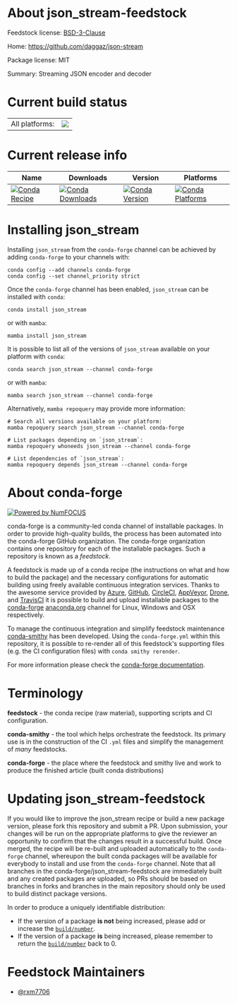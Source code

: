 About json_stream-feedstock
===========================

Feedstock license: [BSD-3-Clause](https://github.com/conda-forge/json_stream-feedstock/blob/main/LICENSE.txt)

Home: https://github.com/daggaz/json-stream

Package license: MIT

Summary: Streaming JSON encoder and decoder

Current build status
====================


<table><tr><td>All platforms:</td>
    <td>
      <a href="https://dev.azure.com/conda-forge/feedstock-builds/_build/latest?definitionId=19497&branchName=main">
        <img src="https://dev.azure.com/conda-forge/feedstock-builds/_apis/build/status/json_stream-feedstock?branchName=main">
      </a>
    </td>
  </tr>
</table>

Current release info
====================

| Name | Downloads | Version | Platforms |
| --- | --- | --- | --- |
| [![Conda Recipe](https://img.shields.io/badge/recipe-json_stream-green.svg)](https://anaconda.org/conda-forge/json_stream) | [![Conda Downloads](https://img.shields.io/conda/dn/conda-forge/json_stream.svg)](https://anaconda.org/conda-forge/json_stream) | [![Conda Version](https://img.shields.io/conda/vn/conda-forge/json_stream.svg)](https://anaconda.org/conda-forge/json_stream) | [![Conda Platforms](https://img.shields.io/conda/pn/conda-forge/json_stream.svg)](https://anaconda.org/conda-forge/json_stream) |

Installing json_stream
======================

Installing `json_stream` from the `conda-forge` channel can be achieved by adding `conda-forge` to your channels with:

```
conda config --add channels conda-forge
conda config --set channel_priority strict
```

Once the `conda-forge` channel has been enabled, `json_stream` can be installed with `conda`:

```
conda install json_stream
```

or with `mamba`:

```
mamba install json_stream
```

It is possible to list all of the versions of `json_stream` available on your platform with `conda`:

```
conda search json_stream --channel conda-forge
```

or with `mamba`:

```
mamba search json_stream --channel conda-forge
```

Alternatively, `mamba repoquery` may provide more information:

```
# Search all versions available on your platform:
mamba repoquery search json_stream --channel conda-forge

# List packages depending on `json_stream`:
mamba repoquery whoneeds json_stream --channel conda-forge

# List dependencies of `json_stream`:
mamba repoquery depends json_stream --channel conda-forge
```


About conda-forge
=================

[![Powered by
NumFOCUS](https://img.shields.io/badge/powered%20by-NumFOCUS-orange.svg?style=flat&colorA=E1523D&colorB=007D8A)](https://numfocus.org)

conda-forge is a community-led conda channel of installable packages.
In order to provide high-quality builds, the process has been automated into the
conda-forge GitHub organization. The conda-forge organization contains one repository
for each of the installable packages. Such a repository is known as a *feedstock*.

A feedstock is made up of a conda recipe (the instructions on what and how to build
the package) and the necessary configurations for automatic building using freely
available continuous integration services. Thanks to the awesome service provided by
[Azure](https://azure.microsoft.com/en-us/services/devops/), [GitHub](https://github.com/),
[CircleCI](https://circleci.com/), [AppVeyor](https://www.appveyor.com/),
[Drone](https://cloud.drone.io/welcome), and [TravisCI](https://travis-ci.com/)
it is possible to build and upload installable packages to the
[conda-forge](https://anaconda.org/conda-forge) [anaconda.org](https://anaconda.org/)
channel for Linux, Windows and OSX respectively.

To manage the continuous integration and simplify feedstock maintenance
[conda-smithy](https://github.com/conda-forge/conda-smithy) has been developed.
Using the ``conda-forge.yml`` within this repository, it is possible to re-render all of
this feedstock's supporting files (e.g. the CI configuration files) with ``conda smithy rerender``.

For more information please check the [conda-forge documentation](https://conda-forge.org/docs/).

Terminology
===========

**feedstock** - the conda recipe (raw material), supporting scripts and CI configuration.

**conda-smithy** - the tool which helps orchestrate the feedstock.
                   Its primary use is in the construction of the CI ``.yml`` files
                   and simplify the management of *many* feedstocks.

**conda-forge** - the place where the feedstock and smithy live and work to
                  produce the finished article (built conda distributions)


Updating json_stream-feedstock
==============================

If you would like to improve the json_stream recipe or build a new
package version, please fork this repository and submit a PR. Upon submission,
your changes will be run on the appropriate platforms to give the reviewer an
opportunity to confirm that the changes result in a successful build. Once
merged, the recipe will be re-built and uploaded automatically to the
`conda-forge` channel, whereupon the built conda packages will be available for
everybody to install and use from the `conda-forge` channel.
Note that all branches in the conda-forge/json_stream-feedstock are
immediately built and any created packages are uploaded, so PRs should be based
on branches in forks and branches in the main repository should only be used to
build distinct package versions.

In order to produce a uniquely identifiable distribution:
 * If the version of a package **is not** being increased, please add or increase
   the [``build/number``](https://docs.conda.io/projects/conda-build/en/latest/resources/define-metadata.html#build-number-and-string).
 * If the version of a package **is** being increased, please remember to return
   the [``build/number``](https://docs.conda.io/projects/conda-build/en/latest/resources/define-metadata.html#build-number-and-string)
   back to 0.

Feedstock Maintainers
=====================

* [@rxm7706](https://github.com/rxm7706/)

